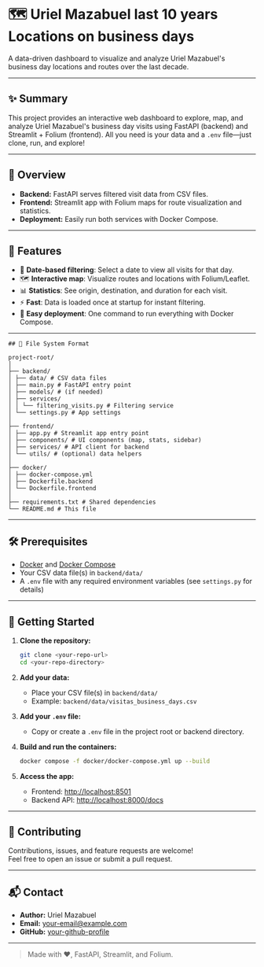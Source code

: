 # 🗺️ Uriel Mazabuel last 10 years Locations on business days

A data-driven dashboard to visualize and analyze Uriel Mazabuel's business day locations and routes over the last decade.

---

## ✨ Summary

This project provides an interactive web dashboard to explore, map, and analyze Uriel Mazabuel's business day visits using FastAPI (backend) and Streamlit + Folium (frontend). All you need is your data and a `.env` file—just clone, run, and explore!

---

## 👀 Overview

- **Backend:** FastAPI serves filtered visit data from CSV files.
- **Frontend:** Streamlit app with Folium maps for route visualization and statistics.
- **Deployment:** Easily run both services with Docker Compose.

---

## 🚀 Features

- 📅 **Date-based filtering**: Select a date to view all visits for that day.
- 🗺️ **Interactive map**: Visualize routes and locations with Folium/Leaflet.
- 📊 **Statistics**: See origin, destination, and duration for each visit.
- ⚡ **Fast**: Data is loaded once at startup for instant filtering.
- 🐳 **Easy deployment**: One command to run everything with Docker Compose.

---
```
## 📁 File System Format

project-root/
│
├── backend/
│ ├── data/ # CSV data files
│ ├── main.py # FastAPI entry point
│ ├── models/ # (if needed)
│ ├── services/
│ │ └── filtering_visits.py # Filtering service
│ └── settings.py # App settings
│
├── frontend/
│ ├── app.py # Streamlit app entry point
│ ├── components/ # UI components (map, stats, sidebar)
│ ├── services/ # API client for backend
│ └── utils/ # (optional) data helpers
│
├── docker/
│ ├── docker-compose.yml
│ ├── Dockerfile.backend
│ └── Dockerfile.frontend
│
├── requirements.txt # Shared dependencies
└── README.md # This file
```
---

## 🛠️ Prerequisites

- [Docker](https://www.docker.com/) and [Docker Compose](https://docs.docker.com/compose/)
- Your CSV data file(s) in `backend/data/`
- A `.env` file with any required environment variables (see `settings.py` for details)

---

## 🚦 Getting Started

1. **Clone the repository:**
   ```bash
   git clone <your-repo-url>
   cd <your-repo-directory>
   ```

2. **Add your data:**
   - Place your CSV file(s) in `backend/data/`
   - Example: `backend/data/visitas_business_days.csv`

3. **Add your `.env` file:**
   - Copy or create a `.env` file in the project root or backend directory.

4. **Build and run the containers:**
   ```bash
   docker compose -f docker/docker-compose.yml up --build
   ```

5. **Access the app:**
   - Frontend: [http://localhost:8501](http://localhost:8501)
   - Backend API: [http://localhost:8000/docs](http://localhost:8000/docs)

---

## 🤝 Contributing

Contributions, issues, and feature requests are welcome!  
Feel free to open an issue or submit a pull request.

---

## 📬 Contact

- **Author:** Uriel Mazabuel
- **Email:** <your-email@example.com>
- **GitHub:** [your-github-profile](https://github.com/your-github-profile)

---

> Made with ❤️, FastAPI, Streamlit, and Folium.

